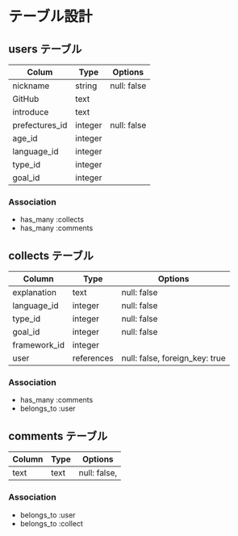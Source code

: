# テーブル設計

## users テーブル
| Colum             | Type    | Options                   |
| --------          | ------  | ----------                |
| nickname          | string  | null: false               |
| GitHub            | text    |                           |
| introduce         | text    |                           |
| prefectures_id    | integer | null: false               |
| age_id            | integer |                           |
| language_id       | integer |                           |
| type_id           | integer |                           |
| goal_id           | integer |                           |

### Association

- has_many :collects
- has_many :comments

## collects テーブル

| Column          | Type      | Options                        |
| ------          | ------    | -----------                    |
| explanation     | text      | null: false                    |
| language_id     | integer   | null: false                    |
| type_id         | integer   | null: false                    |
| goal_id         | integer   | null: false                    |
| framework_id    | integer   |                                |
| user            | references| null: false, foreign_key: true |

### Association

- has_many :comments
- belongs_to :user


## comments テーブル

| Column           | Type       | Options                        |
| -------          | ---------- | ------------------------------ |
| text             | text       | null: false,                   |
### Association

- belongs_to :user
- belongs_to :collect
